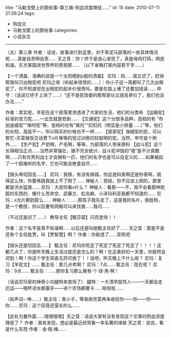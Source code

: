 title: "马勒戈壁上的那些事-第三摘-狗血浓度降低……"
id: 15
date: 2010-07-11 21:26:24
tags: 
- 狗血文
- 马勒戈壁上的那些事
categories: 
- 小说杂文
---

（五）第三章
作者：话说，故事进行到这里，对于草泥马部落的一些具体情况呢……真是自责啊自责……
天之音：你丫终于是良心发现了，真是母鸡打鸣，网民和谐，东方某国进世界杯的奇观那……
（以下省略打架内容若干字……）<!--more-->

【一个清晨，准确的说是一个太阳晒到p股的清晨】
尼玛：妈……我又迟了，赶快帮我叫只出租驼吧
尼玛之母（听起来怪怪的……）：你小子这一周都叫了几次出租驼了，你不知道现在出租驼的起步价很贵吗，要是在路上堵了还要加钱诶……
申守：（话说它终于上场了……）“还不是驼改委的那帮家伙又提高草价了，我们也没办法……”

作者：其实呢，羊驼在这个部落里渗透进了大家的生活，他们的分类有
【运输驼】标准的苦力驼……一出生就是悲剧……
【交通驼】这个分很多品种，高档的有 “布加迪威驼”“保时驼”等，低档的也有“奥托”“扣扣托（明显是小排量……）”等，他们的长短，高低不一，所以购买的价格也不一样……
【居家驼】保姆型的驼，可以帮忙-买菜做饭交话费下x片等等的受过训练的较聪明的驼，当然，申守是个例外……
【生产驼】产奶啊，产毛啊，等等，为部落的人带来原料
【战斗驼】这个长得相当正点……当然非常强壮，据不完全统计，战斗驼冲毁的“墙”是不计其数啊……只有优秀的战士才会拥有一匹，他们的名字也是可以自定义的……如果被起了一个超难听的名字，它也可能会绝食自尽……

【镜头再切回去……】
尼玛：我擦，有没有搞错，你这是码表啊还是秒表啊，跳得这么快，你要再跳我就上不了网了……
神秘人：孩纸，你不应该上网的，那里都是洪水猛兽……
尼玛：大叔你看x片么？
神秘人：看那——不，我不会看那种肮脏的东西的，像什么苍井空、武藤兰、松岛枫、小泽玛利亚我都不知道的……
尼玛：x光片都肮脏么……
神秘人：……那孩子我先走了，这是我的名片，我姓杨，是一个教授，你以后要有网瘾可以来找我……我闪……

（不过还是迟了……）
教导主任【甄莎碧】闪亮登场！！

作者：这个名字是真不和谐啊……以后还是叫她甄主任好了……
天之音：那是不是还有个主任姓贾，叫【贾智慧】啊？
作者：你剧透了……受死吧

【镜头还是切回去……】
甄主任：尼玛你死定了死定了死定了死定了！！！！这都几点了，你是昨天晚上生活过度还是怎么的？啊！在这美好的一天里，你居然会迟到！啊！你这个学生简直无药可救了！！说吧，昨天晚上干什么呢？
尼玛：复习【羊驼文】……
甄主任：那几点考啊？
尼玛：7点……
甄主任：现在呢？
尼玛：9点……
甄主任：……那你复习那么晚有·个·球·用·啊！

（话说尼玛家的神奇小鸟腿特来救场了）
腿特：一大清早就骂人——一天都会走厄运——喝杯凉水都塞牙——进个农场都要卡……啦啦啦……

（拟声词--咻……）甄主任：臭小子，等我收完菜再来收拾你——你——你——你……
尼玛：这个回音还蛮长的么……

【此处为番外篇……哦哦哦哦】天之音：话说大家有没有发现这个文章的狗血浓度降低了？
作者：我有发现，想必是最近经常看一本名著的缘故
天之音：说说，看是什么东西
作者：金·瓶·梅……